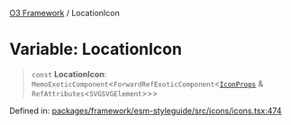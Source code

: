 [O3 Framework](../API.md) / LocationIcon

# Variable: LocationIcon

> `const` **LocationIcon**: `MemoExoticComponent`\<`ForwardRefExoticComponent`\<[`IconProps`](../type-aliases/IconProps.md) & `RefAttributes`\<`SVGSVGElement`\>\>\>

Defined in: [packages/framework/esm-styleguide/src/icons/icons.tsx:474](https://github.com/openmrs/openmrs-esm-core/blob/main/packages/framework/esm-styleguide/src/icons/icons.tsx#L474)
